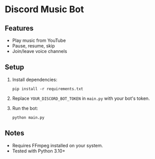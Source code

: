 # Discord Music Bot

## Features
- Play music from YouTube
- Pause, resume, skip
- Join/leave voice channels

## Setup
1. Install dependencies:
   ```
   pip install -r requirements.txt
   ```

2. Replace `YOUR_DISCORD_BOT_TOKEN` in `main.py` with your bot's token.

3. Run the bot:
   ```
   python main.py
   ```

## Notes
- Requires FFmpeg installed on your system.
- Tested with Python 3.10+